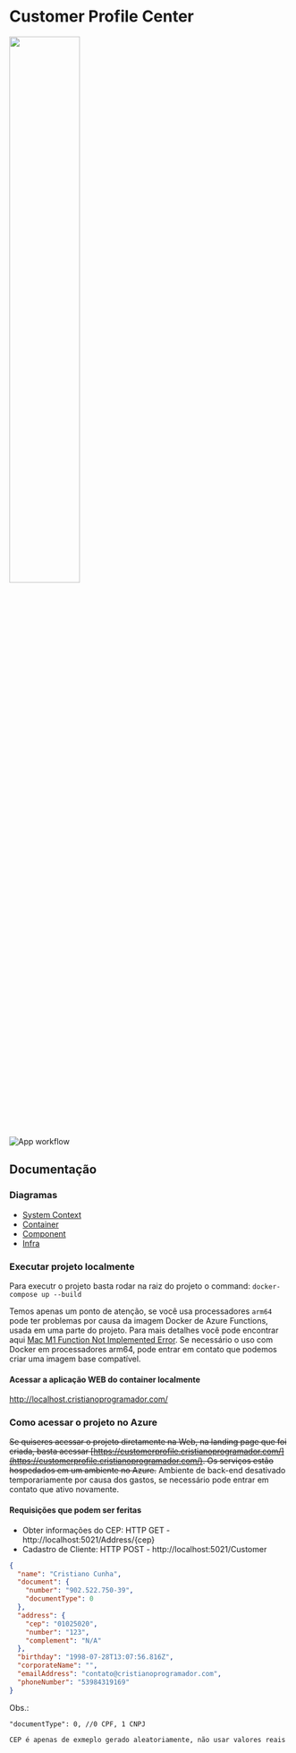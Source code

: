 # Customer Profile Center

<img src="https://i.imgur.com/YCKVzCE.png" width="50%">

![App workflow](https://github.com/CristianoRC/CustomerProfileCenter/actions/workflows/azure-staticwebapp.yml/badge.svg)

## Documentação

### Diagramas

- [System Context](./Docs/1%20-%20System%20Context/)
- [Container](./Docs/2%20-%20Container/)
- [Component](./Docs/3%20-%20Componente/)
- [Infra](./Docs/Infra/)

### Executar projeto localmente

Para executr o projeto basta rodar na raiz do projeto o command: `docker-compose up --build`

Temos apenas um ponto de atenção, se você usa processadores `arm64` pode ter problemas por causa da imagem Docker de Azure Functions, usada em uma parte do projeto. Para mais detalhes você pode encontrar aqui [Mac M1 Function Not Implemented Error](https://github.com/docker/for-mac/issues/5328).
Se necessário o uso com Docker em processadores arm64, pode entrar em contato que podemos criar uma imagem base compatível.

#### **Acessar a aplicação WEB do container localmente**

http://localhost.cristianoprogramador.com/


### Como acessar o projeto no Azure

<strike>Se quiseres acessar o projeto diretamente na Web, na landing page que foi criada, basta acessar [https://customerprofile.cristianoprogramador.com/](https://customerprofile.cristianoprogramador.com/). Os serviços estão hospedados em um ambiente no Azure.</strike> Ambiente de back-end desativado temporariamente por causa dos gastos, se necessário pode entrar em contato que ativo novamente.


#### **Requisições que podem ser feritas**

- Obter informações do CEP: HTTP GET - http://localhost:5021/Address/{cep}
- Cadastro de Cliente: HTTP POST - http://localhost:5021/Customer

```json
{
  "name": "Cristiano Cunha",
  "document": {
    "number": "902.522.750-39",
    "documentType": 0
  },
  "address": {
    "cep": "01025020",
    "number": "123",
    "complement": "N/A"
  },
  "birthday": "1998-07-28T13:07:56.816Z",
  "corporateName": "",
  "emailAddress": "contato@cristianoprogramador.com",
  "phoneNumber": "53984319169"
}
```

Obs.:

`"documentType": 0, //0 CPF, 1 CNPJ`

`CEP é apenas de exmeplo gerado aleatoriamente, não usar valores reais`
